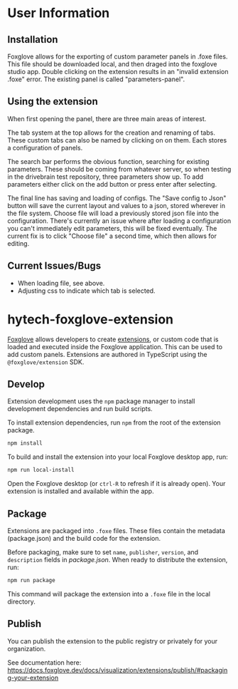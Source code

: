 # User Information

## Installation

Foxglove allows for the exporting of custom parameter panels in .foxe files. This file should be downloaded local, and then draged into the foxglove studio app. Double clicking on the extension results in an "invalid extension .foxe" error. The existing panel is called "parameters-panel".

## Using the extension

When first opening the panel, there are three main areas of interest.

The tab system at the top allows for the creation and renaming of tabs. These custom tabs can also be named by clicking on on them. Each stores a configuration of panels.

The search bar performs the obvious function, searching for existing parameters. These should be coming from whatever server, so when testing in the drivebrain test repository, three parameters show up. To add parameters either click on the add button or press enter after selecting.

The final line has saving and loading of configs. The "Save config to Json" button will save the current layout and values to a json, stored wherever in the file system. Choose file will load a previously stored json file into the configuration. There's currently an issue where after loading a configuration you can't immediately edit parameters, this will be fixed eventually. The current fix is to click "Choose file" a second time, which then allows for editing.

## Current Issues/Bugs

- When loading file, see above.
- Adjusting css to indicate which tab is selected.

# hytech-foxglove-extension

[Foxglove](https://foxglove.dev) allows developers to create [extensions](https://docs.foxglove.dev/docs/visualization/extensions/introduction), or custom code that is loaded and executed inside the Foxglove application. This can be used to add custom panels. Extensions are authored in TypeScript using the `@foxglove/extension` SDK.

## Develop

Extension development uses the `npm` package manager to install development dependencies and run build scripts.

To install extension dependencies, run `npm` from the root of the extension package.

```sh
npm install
```

To build and install the extension into your local Foxglove desktop app, run:

```sh
npm run local-install
```

Open the Foxglove desktop (or `ctrl-R` to refresh if it is already open). Your extension is installed and available within the app.

## Package

Extensions are packaged into `.foxe` files. These files contain the metadata (package.json) and the build code for the extension.

Before packaging, make sure to set `name`, `publisher`, `version`, and `description` fields in _package.json_. When ready to distribute the extension, run:

```sh
npm run package
```

This command will package the extension into a `.foxe` file in the local directory.

## Publish

You can publish the extension to the public registry or privately for your organization.

See documentation here: https://docs.foxglove.dev/docs/visualization/extensions/publish/#packaging-your-extension
